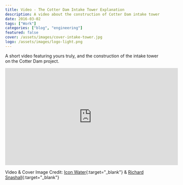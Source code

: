 ```yaml
---
title: Video - The Cotter Dam Intake Tower Explanation
description: A video about the construction of Cotter Dam intake tower
date: 2016-03-02
tags: ["Work"]
categories: ["blog", "engineering"]
featured: false
cover: /assets/images/cover-intake-tower.jpg
logo: /assets/images/logo-light.png
---
```


A short video featuring yours truly, and the construction of the intake tower on the Cotter Dam project.

<div class="video-wrapper">
  <iframe width="560" height="315" src="https://www.youtube.com/embed/6MZ0eRckO34" frameborder="0" allowfullscreen></iframe>
</div>

Video & Cover Image Credit: [Icon Water](https://www.iconwater.com.au/){:target="_blank"} & [Richard Snashall](http://www.richardsnashall.net/){:target="_blank"}
